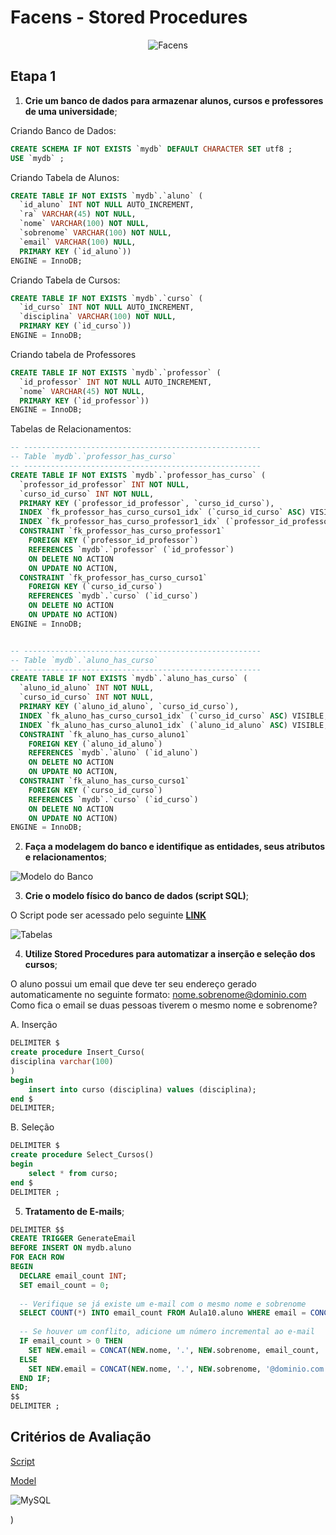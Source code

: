 # Facens - Stored Procedures

<div align="center">
	
![Facens](https://mlogu6g7z5ex.i.optimole.com/cb:RF8R~518a6/w:500/h:159/q:90/ig:avif/https://facens.br/wp-content/uploads/2021/03/logo-f-b.png)

</div>

## Etapa 1

1. **Crie um banco de dados para armazenar alunos, cursos e professores de uma
universidade**;

Criando Banco de Dados:

```SQL
CREATE SCHEMA IF NOT EXISTS `mydb` DEFAULT CHARACTER SET utf8 ;
USE `mydb` ;
```

Criando Tabela de Alunos:

```SQL
CREATE TABLE IF NOT EXISTS `mydb`.`aluno` (
  `id_aluno` INT NOT NULL AUTO_INCREMENT,
  `ra` VARCHAR(45) NOT NULL,
  `nome` VARCHAR(100) NOT NULL,
  `sobrenome` VARCHAR(100) NOT NULL,
  `email` VARCHAR(100) NULL,
  PRIMARY KEY (`id_aluno`))
ENGINE = InnoDB;
```

Criando Tabela de Cursos:

```SQL
CREATE TABLE IF NOT EXISTS `mydb`.`curso` (
  `id_curso` INT NOT NULL AUTO_INCREMENT,
  `disciplina` VARCHAR(100) NOT NULL,
  PRIMARY KEY (`id_curso`))
ENGINE = InnoDB;
```

Criando tabela de Professores

```SQL
CREATE TABLE IF NOT EXISTS `mydb`.`professor` (
  `id_professor` INT NOT NULL AUTO_INCREMENT,
  `nome` VARCHAR(45) NOT NULL,
  PRIMARY KEY (`id_professor`))
ENGINE = InnoDB;
```

Tabelas de Relacionamentos:

```SQL
-- -----------------------------------------------------
-- Table `mydb`.`professor_has_curso`
-- -----------------------------------------------------
CREATE TABLE IF NOT EXISTS `mydb`.`professor_has_curso` (
  `professor_id_professor` INT NOT NULL,
  `curso_id_curso` INT NOT NULL,
  PRIMARY KEY (`professor_id_professor`, `curso_id_curso`),
  INDEX `fk_professor_has_curso_curso1_idx` (`curso_id_curso` ASC) VISIBLE,
  INDEX `fk_professor_has_curso_professor1_idx` (`professor_id_professor` ASC) VISIBLE,
  CONSTRAINT `fk_professor_has_curso_professor1`
    FOREIGN KEY (`professor_id_professor`)
    REFERENCES `mydb`.`professor` (`id_professor`)
    ON DELETE NO ACTION
    ON UPDATE NO ACTION,
  CONSTRAINT `fk_professor_has_curso_curso1`
    FOREIGN KEY (`curso_id_curso`)
    REFERENCES `mydb`.`curso` (`id_curso`)
    ON DELETE NO ACTION
    ON UPDATE NO ACTION)
ENGINE = InnoDB;


-- -----------------------------------------------------
-- Table `mydb`.`aluno_has_curso`
-- -----------------------------------------------------
CREATE TABLE IF NOT EXISTS `mydb`.`aluno_has_curso` (
  `aluno_id_aluno` INT NOT NULL,
  `curso_id_curso` INT NOT NULL,
  PRIMARY KEY (`aluno_id_aluno`, `curso_id_curso`),
  INDEX `fk_aluno_has_curso_curso1_idx` (`curso_id_curso` ASC) VISIBLE,
  INDEX `fk_aluno_has_curso_aluno1_idx` (`aluno_id_aluno` ASC) VISIBLE,
  CONSTRAINT `fk_aluno_has_curso_aluno1`
    FOREIGN KEY (`aluno_id_aluno`)
    REFERENCES `mydb`.`aluno` (`id_aluno`)
    ON DELETE NO ACTION
    ON UPDATE NO ACTION,
  CONSTRAINT `fk_aluno_has_curso_curso1`
    FOREIGN KEY (`curso_id_curso`)
    REFERENCES `mydb`.`curso` (`id_curso`)
    ON DELETE NO ACTION
    ON UPDATE NO ACTION)
ENGINE = InnoDB;
```

2. **Faça a modelagem do banco e identifique as entidades, seus atributos e relacionamentos**;

![Modelo do Banco](https://github.com/WilliamVSan/Facens/assets/86013044/f2c3c80a-c762-4267-aa49-0f693e4868f2)

3. **Crie o modelo físico do banco de dados (script SQL)**;

O Script pode ser acessado pelo seguinte [**LINK**](https://github.com/WilliamVSan/Facens/blob/main/Banco%20de%20Dados/AC2/Stored%20Procedures/stored_procedures.sql)

![Tabelas](https://github.com/WilliamVSan/Facens/assets/86013044/f5581314-bd96-4482-a8b2-5dd6d23cd90d)

4. **Utilize Stored Procedures para automatizar a inserção e seleção dos cursos**;
   
  O aluno possui um email que deve ter seu endereço gerado automaticamente no seguinte formato:
  nome.sobrenome@dominio.com
  Como fica o email se duas pessoas tiverem o mesmo nome e sobrenome?

A. Inserção

```SQL
DELIMITER $
create procedure Insert_Curso(
disciplina varchar(100)
)
begin 
	insert into curso (disciplina) values (disciplina);
end $
DELIMITER;
```

B. Seleção

```SQL
DELIMITER $
create procedure Select_Cursos()
begin
	select * from curso;
end $
DELIMITER ;
```

5. **Tratamento de E-mails**;

```SQL
DELIMITER $$
CREATE TRIGGER GenerateEmail
BEFORE INSERT ON mydb.aluno
FOR EACH ROW
BEGIN
  DECLARE email_count INT;
  SET email_count = 0;
  
  -- Verifique se já existe um e-mail com o mesmo nome e sobrenome
  SELECT COUNT(*) INTO email_count FROM Aula10.aluno WHERE email = CONCAT(NEW.nome, '.', NEW.sobrenome, '@dominio.com');
  
  -- Se houver um conflito, adicione um número incremental ao e-mail
  IF email_count > 0 THEN
    SET NEW.email = CONCAT(NEW.nome, '.', NEW.sobrenome, email_count, '@dominio.com');
  ELSE
    SET NEW.email = CONCAT(NEW.nome, '.', NEW.sobrenome, '@dominio.com');
  END IF;
END;
$$
DELIMITER ;
```

## Critérios de Avaliação

[Script](https://github.com/WilliamVSan/Facens/blob/main/Banco%20de%20Dados/AC2/Alunos%20e%20Cidades/script_cidades.sql](https://github.com/WilliamVSan/Facens/blob/main/Banco%20de%20Dados/AC2/Stored%20Procedures/stored_procedures.sql)https://github.com/WilliamVSan/Facens/blob/main/Banco%20de%20Dados/AC2/Stored%20Procedures/stored_procedures.sql)

[Model](https://github.com/WilliamVSan/Facens/blob/main/Banco%20de%20Dados/AC2/Stored%20Procedures/stored_model.mwb)

![MySQL](https://github.com/WilliamVSan/Facens/assets/86013044/7e396c8b-cbab-4beb-9c72-82fb586e0c53)

)

